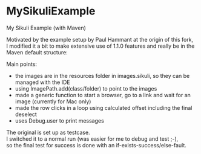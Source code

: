 # MySikuliExample
My Sikuli Example (with Maven)

Motivated by the example setup by Paul Hammant at the origin of this fork,<br>
I modified it a bit to make extensive use of 1.1.0 features and really be in the Maven default structure:

Main points:
 * the images are in the resources folder in images.sikuli, so they can be managed with the IDE
 * using ImagePath.add(class/folder) to point to the images 
 * made a generic function to start a browser, go to a link and wait for an image (currently for Mac only)
 * made the row clicks in a loop using calculated offset including the final deselect
 * uses Debug.user to print messages
 
The original is set up as testcase.<br>
I switched it to a normal run (was easier for me to debug and test ;-), <br>
so the final test for success is done with an if-exists-success/else-fault.
